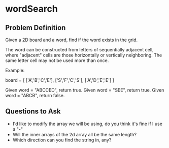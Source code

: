 # wordSearch

## Problem Definition
Given a 2D board and a word, find if the word exists in the grid.

The word can be constructed from letters of sequentially adjacent cell, where "adjacent" cells are those horizontally or vertically neighboring. The same letter cell may not be used more than once.

Example:

board =
[
  ['A','B','C','E'],
  ['S','F','C','S'],
  ['A','D','E','E']
]

Given word = "ABCCED", return true.
Given word = "SEE", return true.
Given word = "ABCB", return false.

## Questions to Ask
- I'd like to modify the array we will be using, do you think it's fine if I use a "-"
- Will the inner arrays of the 2d array all be the same length?
- Which direction can you find the string in, any?
